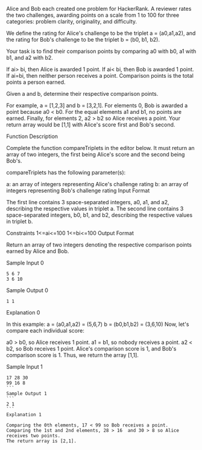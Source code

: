 Alice and Bob each created one problem for HackerRank. A reviewer rates the two challenges, awarding points on a scale from 1 to 100 for three categories: problem clarity, originality, and difficulty.

We define the rating for Alice's challenge to be the triplet a = (a0,a1,a2), and the rating for Bob's challenge to be the triplet b = (b0, b1, b2).

Your task is to find their comparison points by comparing a0 with b0, a1 with b1, and a2 with b2.

If ai> bi, then Alice is awarded 1 point.
If ai< bi, then Bob is awarded 1 point.
If ai=bi, then neither person receives a point.
Comparison points is the total points a person earned.

Given a and b, determine their respective comparison points.

For example, a = [1,2,3] and b = [3,2,1]. For elements 0, Bob is awarded a point because a0 < b0. For the equal elements a1 and b1, no points are earned. Finally, for elements 2, a2 > b2  so Alice receives a point. Your return array would be [1,1] with Alice's score first and Bob's second.

Function Description

Complete the function compareTriplets in the editor below. It must return an array of two integers, the first being Alice's score and the second being Bob's.

compareTriplets has the following parameter(s):

a: an array of integers representing Alice's challenge rating
b: an array of integers representing Bob's challenge rating
Input Format

The first line contains 3 space-separated integers, a0, a1, and a2, describing the respective values in triplet a.
The second line contains 3 space-separated integers, b0, b1, and b2, describing the respective values in triplet b.

Constraints
1<=ai<=100
1<=bi<=100
Output Format

Return an array of two integers denoting the respective comparison points earned by Alice and Bob.

Sample Input 0
```
5 6 7
3 6 10
```
Sample Output 0
```
1 1
```
Explanation 0

In this example:
a = (a0,a1,a2) = (5,6,7)
b = (b0,b1,b2) = (3,6,10)
Now, let's compare each individual score:

a0 > b0, so Alice receives 1 point.
a1 = b1, so nobody receives a point.
a2 < b2, so Bob receives 1 point.
Alice's comparison score is 1, and Bob's comparison score is 1. Thus, we return the array [1,1].

Sample Input 1
````
17 28 30
99 16 8
```
Sample Output 1
```
2 1
```
Explanation 1

Comparing the 0th elements, 17 < 99 so Bob receives a point.
Comparing the 1st and 2nd elements, 28 > 16  and 30 > 8 so Alice receives two points.
The return array is [2,1].